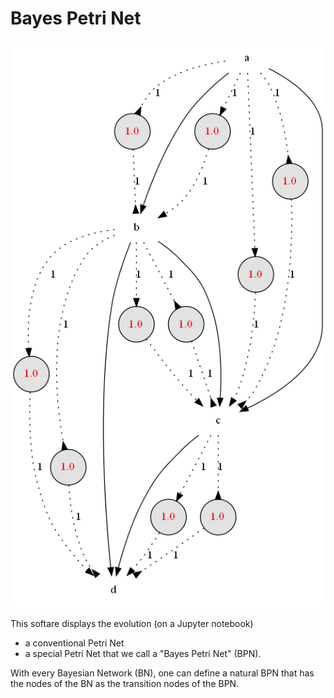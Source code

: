 # Bayes Petri Net

![BPN wet grass](pics/BPN_wet_grass.png)

This softare displays the
evolution (on a Jupyter notebook)
* a conventional Petri Net
* a special
Petri Net that we call a "Bayes Petri Net" (BPN).

With every Bayesian Network (BN),
one can define a natural BPN that has the 
nodes of the BN as the transition nodes of the
BPN.